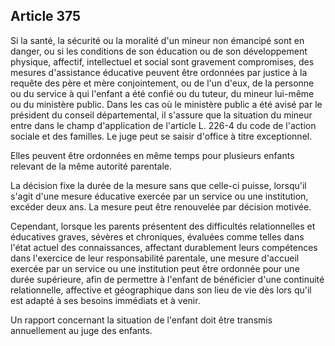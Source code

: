 Article 375
----
Si la santé, la sécurité ou la moralité d'un mineur non émancipé sont en danger,
ou si les conditions de son éducation ou de son développement physique,
affectif, intellectuel et social sont gravement compromises, des mesures
d'assistance éducative peuvent être ordonnées par justice à la requête des père
et mère conjointement, ou de l'un d'eux, de la personne ou du service à qui
l'enfant a été confié ou du tuteur, du mineur lui-même ou du ministère public.
Dans les cas où le ministère public a été avisé par le président du conseil
départemental, il s'assure que la situation du mineur entre dans le champ
d'application de l'article L. 226-4 du code de l'action sociale et des familles.
Le juge peut se saisir d'office à titre exceptionnel.

Elles peuvent être ordonnées en même temps pour plusieurs enfants relevant de la
même autorité parentale.

La décision fixe la durée de la mesure sans que celle-ci puisse, lorsqu'il
s'agit d'une mesure éducative exercée par un service ou une institution, excéder
deux ans. La mesure peut être renouvelée par décision motivée.

Cependant, lorsque les parents présentent des difficultés relationnelles et
éducatives graves, sévères et chroniques, évaluées comme telles dans l'état
actuel des connaissances, affectant durablement leurs compétences dans
l'exercice de leur responsabilité parentale, une mesure d'accueil exercée par un
service ou une institution peut être ordonnée pour une durée supérieure, afin de
permettre à l'enfant de bénéficier d'une continuité relationnelle, affective et
géographique dans son lieu de vie dès lors qu'il est adapté à ses besoins
immédiats et à venir.

Un rapport concernant la situation de l'enfant doit être transmis annuellement
au juge des enfants.
